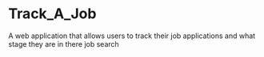 # Track_A_Job
A web application that allows users to track their job applications and what stage they are in there job search

